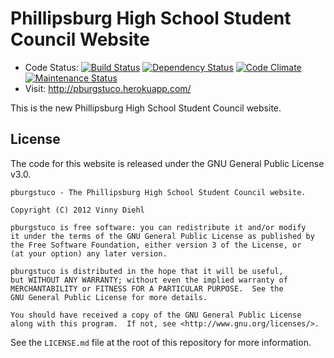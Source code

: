 # Phillipsburg High School Student Council Website

 * Code Status: [![Build Status](https://secure.travis-ci.org/pburg/pburgstuco.png)](http://travis-ci.org/pburg/pburgstuco) [![Dependency Status](https://gemnasium.com/pburg/pburgstuco.png)](https://gemnasium.com/pburg/pburgstuco) [![Code Climate](https://codeclimate.com/badge.png)](https://codeclimate.com/github/pburg/pburgstuco) [![Maintenance Status](http://stillmaintained.com/pburg/pburgstuco.png)](http://stillmaintained.com/pburg/pburgstuco)
 * Visit: http://pburgstuco.herokuapp.com/

This is the new Phillipsburg High School Student Council website.

## License

The code for this website is released under the GNU General Public License
v3.0.

    pburgstuco - The Phillipsburg High School Student Council website.

    Copyright (C) 2012 Vinny Diehl

    pburgstuco is free software: you can redistribute it and/or modify
    it under the terms of the GNU General Public License as published by
    the Free Software Foundation, either version 3 of the License, or
    (at your option) any later version.

    pburgstuco is distributed in the hope that it will be useful,
    but WITHOUT ANY WARRANTY; without even the implied warranty of
    MERCHANTABILITY or FITNESS FOR A PARTICULAR PURPOSE.  See the
    GNU General Public License for more details.

    You should have received a copy of the GNU General Public License
    along with this program.  If not, see <http://www.gnu.org/licenses/>.

See the ```LICENSE.md``` file at the root of this repository for more
information.
